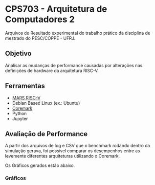 # CPS703 - Arquitetura de Computadores 2
Arquivos de Resultado experimental do trabalho prático da disciplina de mestrado do PESC/COPPE - UFRJ.

## Objetivo

Analisar as mudanças de performance causadas por alterações nas definições de hardware da arquitetura RISC-V.

## Ferramentas
- [MARS RISC-V](https://github.com/bucaps/marss-riscv)
- Debian Based Linux (ex.: Ubuntu)
- [Coremark](https://www.eembc.org/coremark/)
- Python
- Jupyter

## Avaliação de Performance
A partir dos arquivos de log e CSV que o benchmark rodando dentro da simulação gerava, foi possível comparar os desempenhos entre as levemente diferentes arquiteturas utilizando o Coremark. 

Os Gráficos gerados estão abaixo.

### Gráficos
